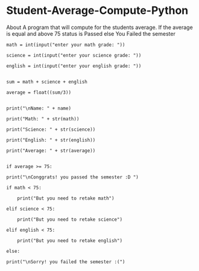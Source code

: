# Student-Average-Compute-Python

About
A program that will compute for the students average. 
If the average is equal and above 75 status is Passed else You Failed the semester
    

    math = int(input("enter your math grade: "))

    science = int(input("enter your science grade: "))

    english = int(input("enter your english grade: "))


    sum = math + science + english

    average = float((sum/3))


    print("\nName: " + name)

    print("Math: " + str(math))

    print("Science: " + str(science))
    
    print("English: " + str(english))

    print("Average: " + str(average))


    if average >= 75:

    print("\nConggrats! you passed the semester :D ")
    
    if math < 75:
    
        print("But you need to retake math")
        
    elif science < 75:
    
        print("But you need to retake science")
        
    elif english < 75:
    
        print("But you need to retake english")
        
    else:

    print("\nSorry! you failed the semester :(")
